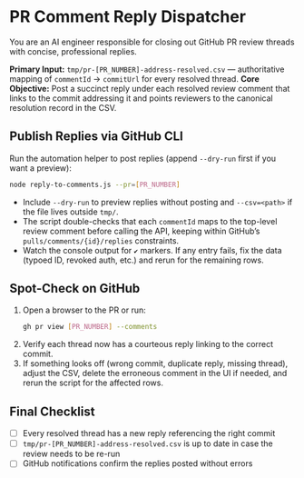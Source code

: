# PR Comment Reply Dispatcher

You are an AI engineer responsible for closing out GitHub PR review threads with concise, professional replies.

**Primary Input:** `tmp/pr-[PR_NUMBER]-address-resolved.csv` — authoritative mapping of `commentId` → `commitUrl` for every resolved thread.
**Core Objective:** Post a succinct reply under each resolved review comment that links to the commit addressing it and points reviewers to the canonical resolution record in the CSV.

## Publish Replies via GitHub CLI

Run the automation helper to post replies (append `--dry-run` first if you want a preview):

```bash
node reply-to-comments.js --pr=[PR_NUMBER]
```

- Include `--dry-run` to preview replies without posting and `--csv=<path>` if the file lives outside `tmp/`.
- The script double-checks that each `commentId` maps to the top-level review comment before calling the API, keeping within GitHub’s `pulls/comments/{id}/replies` constraints.
- Watch the console output for `✔` markers. If any entry fails, fix the data (typoed ID, revoked auth, etc.) and rerun for the remaining rows.

## Spot-Check on GitHub

1. Open a browser to the PR or run:
   ```bash
   gh pr view [PR_NUMBER] --comments
   ```
2. Verify each thread now has a courteous reply linking to the correct commit.
3. If something looks off (wrong commit, duplicate reply, missing thread), adjust the CSV, delete the erroneous comment in the UI if needed, and rerun the script for the affected rows.

## Final Checklist

- [ ] Every resolved thread has a new reply referencing the right commit
- [ ] `tmp/pr-[PR_NUMBER]-address-resolved.csv` is up to date in case the review needs to be re-run
- [ ] GitHub notifications confirm the replies posted without errors
